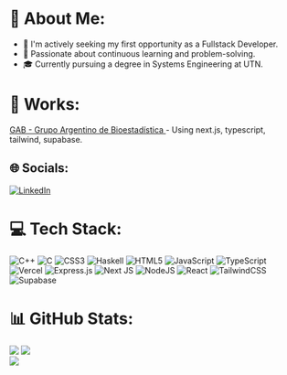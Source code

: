 # 💫 About Me:
- 🔭 I'm actively seeking my first opportunity as a Fullstack Developer. 
- 🌱 Passionate about continuous learning and problem-solving.
- 🎓 Currently pursuing a degree in Systems Engineering at UTN.

# 🚀 Works:
<p align="left">
<a href="https:www.gab.com.ar/" target="_blank">
GAB - Grupo Argentino de Bioestadística
</a> - Using next.js, typescript, tailwind, supabase.
</p>

## 🌐 Socials:
[![LinkedIn](https://img.shields.io/badge/LinkedIn-%230077B5.svg?logo=linkedin&logoColor=white)](https://linkedin.com/in/https://www.linkedin.com/in/bruno-liserre/) 

# 💻 Tech Stack:
![C++](https://img.shields.io/badge/c++-%2300599C.svg?style=for-the-badge&logo=c%2B%2B&logoColor=white) ![C](https://img.shields.io/badge/c-%2300599C.svg?style=for-the-badge&logo=c&logoColor=white) ![CSS3](https://img.shields.io/badge/css3-%231572B6.svg?style=for-the-badge&logo=css3&logoColor=white) ![Haskell](https://img.shields.io/badge/Haskell-5e5086?style=for-the-badge&logo=haskell&logoColor=white) ![HTML5](https://img.shields.io/badge/html5-%23E34F26.svg?style=for-the-badge&logo=html5&logoColor=white) ![JavaScript](https://img.shields.io/badge/javascript-%23323330.svg?style=for-the-badge&logo=javascript&logoColor=%23F7DF1E) ![TypeScript](https://img.shields.io/badge/typescript-%23007ACC.svg?style=for-the-badge&logo=typescript&logoColor=white) ![Vercel](https://img.shields.io/badge/vercel-%23000000.svg?style=for-the-badge&logo=vercel&logoColor=white) ![Express.js](https://img.shields.io/badge/express.js-%23404d59.svg?style=for-the-badge&logo=express&logoColor=%2361DAFB) ![Next JS](https://img.shields.io/badge/Next-black?style=for-the-badge&logo=next.js&logoColor=white) ![NodeJS](https://img.shields.io/badge/node.js-6DA55F?style=for-the-badge&logo=node.js&logoColor=white) ![React](https://img.shields.io/badge/react-%2320232a.svg?style=for-the-badge&logo=react&logoColor=%2361DAFB) ![TailwindCSS](https://img.shields.io/badge/tailwindcss-%2338B2AC.svg?style=for-the-badge&logo=tailwind-css&logoColor=white) ![Supabase](https://img.shields.io/badge/Supabase-3ECF8E?style=for-the-badge&logo=supabase&logoColor=white)
# 📊 GitHub Stats:
![](https://github-readme-stats-beryl-three-58.vercel.app/api?username=brunoliserre&theme=dark&hide_border=false&include_all_commits=true&count_private=true)
![](https://nirzak-streak-stats.vercel.app/?user=brunoliserre&theme=dark&hide_border=false)<br/>![](https://github-readme-stats-beryl-three-58.vercel.app/api/top-langs/?username=brunoliserre&theme=dark&layout=compact&hide_border=false&count_private=true&langs_count=10)


<!-- Proudly created with GPRM ( https://gprm.itsvg.in ) -->
